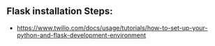 ## Flask installation Steps:
- https://www.twilio.com/docs/usage/tutorials/how-to-set-up-your-python-and-flask-development-environment